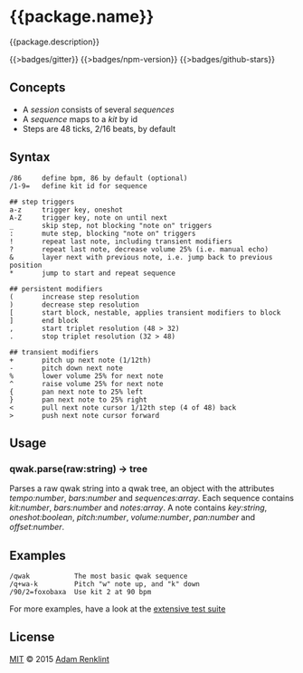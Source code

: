 {{package.name}}
====

{{package.description}}

{{>badges/gitter}} {{>badges/npm-version}} {{>badges/github-stars}}

## Concepts

- A *session* consists of several *sequences*
- A *sequence* maps to a *kit* by id
- Steps are 48 ticks, 2/16 beats, by default

## Syntax

```
/86     define bpm, 86 by default (optional)
/1-9=   define kit id for sequence

## step triggers
a-z     trigger key, oneshot
A-Z     trigger key, note on until next
_       skip step, not blocking "note on" triggers
:       mute step, blocking "note on" triggers
!       repeat last note, including transient modifiers
?       repeat last note, decrease volume 25% (i.e. manual echo)
&       layer next with previous note, i.e. jump back to previous position
*       jump to start and repeat sequence

## persistent modifiers
(       increase step resolution
)       decrease step resolution
[       start block, nestable, applies transient modifiers to block
]       end block
,       start triplet resolution (48 > 32)
.       stop triplet resolution (32 > 48)

## transient modifiers
+       pitch up next note (1/12th)
-       pitch down next note
%       lower volume 25% for next note
^       raise volume 25% for next note
{       pan next note to 25% left
}       pan next note to 25% right
<       pull next note cursor 1/12th step (4 of 48) back
>       push next note cursor forward
```

## Usage

### qwak.parse(raw:string) -> tree

Parses a raw qwak string into a qwak tree, an object with the attributes *tempo:number*, *bars:number* and *sequences:array*. Each sequence contains *kit:number*, *bars:number* and *notes:array*. A note contains *key:string*, *oneshot:boolean*, *pitch:number*, *volume:number*, *pan:number* and *offset:number*.

## Examples

```
/qwak           The most basic qwak sequence
/q+wa-k         Pitch "w" note up, and "k" down
/90/2=foxobaxa  Use kit 2 at 90 bpm
```

For more examples, have a look at the [extensive test suite]({{github.url}}/blob/master/test/qwak.test.md)

## License

[MIT]({{github.url}}/blob/master/LICENSE.md) © 2015 [Adam Renklint](http://adamrenklint.com)

